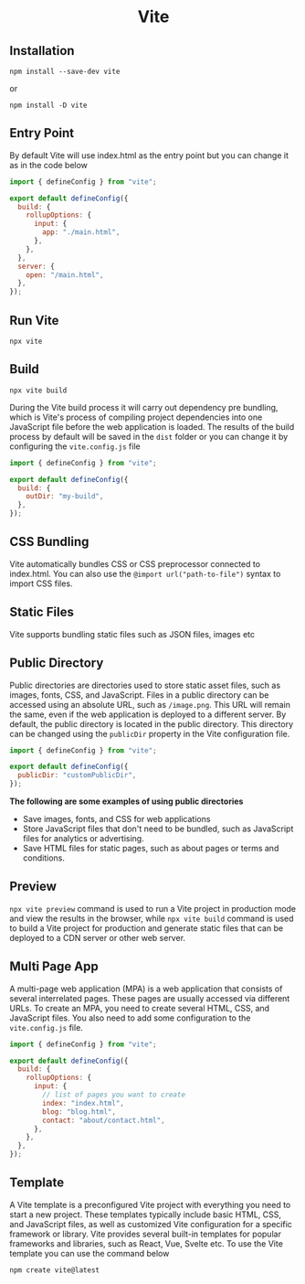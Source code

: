 <h1 align="center">Vite</h1>

## Installation

```
npm install --save-dev vite
```

or <br>

```
npm install -D vite
```

## Entry Point

By default Vite will use index.html as the entry point but you can change it as in the code below

```javascript
import { defineConfig } from "vite";

export default defineConfig({
  build: {
    rollupOptions: {
      input: {
        app: "./main.html",
      },
    },
  },
  server: {
    open: "/main.html",
  },
});
```

## Run Vite

```
npx vite
```

## Build

```
npx vite build
```

During the Vite build process it will carry out dependency pre bundling, which is Vite's process of compiling project dependencies into one JavaScript file before the web application is loaded. The results of the build process by default will be saved in the `dist` folder or you can change it by configuring the `vite.config.js` file

```javascript
import { defineConfig } from "vite";

export default defineConfig({
  build: {
    outDir: "my-build",
  },
});
```

## CSS Bundling

Vite automatically bundles CSS or CSS preprocessor connected to index.html. You can also use the `@import url("path-to-file")` syntax to import CSS files.

## Static Files

Vite supports bundling static files such as JSON files, images etc

## Public Directory

Public directories are directories used to store static asset files, such as images, fonts, CSS, and JavaScript. Files in a public directory can be accessed using an absolute URL, such as `/image.png`. This URL will remain the same, even if the web application is deployed to a different server. By default, the public directory is located in the public directory. This directory can be changed using the `publicDir` property in the Vite configuration file.

```javascript
import { defineConfig } from "vite";

export default defineConfig({
  publicDir: "customPublicDir",
});
```

**The following are some examples of using public directories** <br>

- Save images, fonts, and CSS for web applications
- Store JavaScript files that don't need to be bundled, such as JavaScript files for analytics or advertising.
- Save HTML files for static pages, such as about pages or terms and conditions.

## Preview

`npx vite preview` command is used to run a Vite project in production mode and view the results in the browser, while `npx vite build` command is used to build a Vite project for production and generate static files that can be deployed to a CDN server or other web server.

## Multi Page App

A multi-page web application (MPA) is a web application that consists of several interrelated pages. These pages are usually accessed via different URLs. To create an MPA, you need to create several HTML, CSS, and JavaScript files. You also need to add some configuration to the `vite.config.js` file.

```javascript
import { defineConfig } from "vite";

export default defineConfig({
  build: {
    rollupOptions: {
      input: {
        // list of pages you want to create
        index: "index.html",
        blog: "blog.html",
        contact: "about/contact.html",
      },
    },
  },
});
```

## Template

A Vite template is a preconfigured Vite project with everything you need to start a new project. These templates typically include basic HTML, CSS, and JavaScript files, as well as customized Vite configuration for a specific framework or library. Vite provides several built-in templates for popular frameworks and libraries, such as React, Vue, Svelte etc. To use the Vite template you can use the command below

```
npm create vite@latest
```
